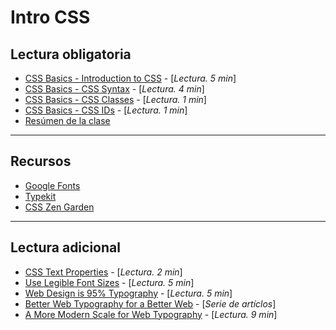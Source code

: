 # Intro CSS

## Lectura obligatoria

- [CSS Basics - Introduction to CSS](http://www.cssbasics.com/introduction-to-css/) - [_Lectura. 5 min_]
- [CSS Basics - CSS Syntax](http://www.cssbasics.com/css-syntax/) - [_Lectura. 4 min_]
- [CSS Basics - CSS Classes](http://www.cssbasics.com/css-classes/) - [_Lectura. 1 min_]
- [CSS Basics - CSS IDs](http://www.cssbasics.com/css-ids/) - [_Lectura. 1 min_]
- [Resúmen de la clase](../../downloads/02-intro-css.pdf)

---

## Recursos

- [Google Fonts](https://fonts.google.com/)
- [Typekit](https://typekit.com/)
- [CSS Zen Garden](http://www.csszengarden.com/)

---

## Lectura adicional

- [CSS Text Properties](http://www.cssbasics.com/css-text-properties/) - [_Lectura. 2 min_]
- [Use Legible Font Sizes](https://developers.google.com/speed/docs/insights/UseLegibleFontSizes) - [_Lectura. 5 min_]
- [Web Design is 95% Typography](https://ia.net/topics/the-web-is-all-about-typography-period/) - [_Lectura. 5 min_]
- [Better Web Typography for a Better Web](https://betterwebtype.com/) - [_Serie de artíclos_]
- [A More Modern Scale for Web Typography](http://typecast.com/blog/a-more-modern-scale-for-web-typography) - [_Lectura. 9 min_]
